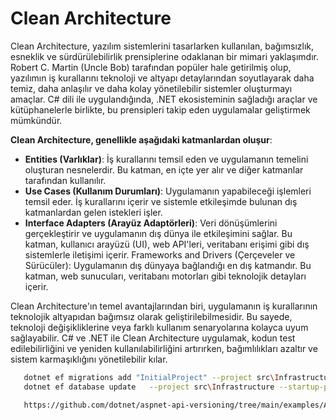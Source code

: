 ﻿# Clean Architecture

Clean Architecture, yazılım sistemlerini tasarlarken kullanılan, bağımsızlık, esneklik ve sürdürülebilirlik prensiplerine odaklanan bir mimari yaklaşımdır. Robert C. Martin (Uncle Bob) tarafından popüler hale getirilmiş olup, yazılımın iş kurallarını teknoloji ve altyapı detaylarından soyutlayarak daha temiz, daha anlaşılır ve daha kolay yönetilebilir sistemler oluşturmayı amaçlar. C# dili ile uygulandığında, .NET ekosisteminin sağladığı araçlar ve kütüphanelerle birlikte, bu prensipleri takip eden uygulamalar geliştirmek mümkündür.

**Clean Architecture, genellikle aşağıdaki katmanlardan oluşur**:

- **Entities (Varlıklar)**: İş kurallarını temsil eden ve uygulamanın temelini oluşturan nesnelerdir. Bu katman, en içte yer alır ve diğer katmanlar tarafından kullanılır.
- **Use Cases (Kullanım Durumları)**: Uygulamanın yapabileceği işlemleri temsil eder. İş kurallarını içerir ve sistemle etkileşimde bulunan dış katmanlardan gelen istekleri işler.
- **Interface Adapters (Arayüz Adaptörleri)**: Veri dönüşümlerini gerçekleştirir ve uygulamanın dış dünya ile etkileşimini sağlar. Bu katman, kullanıcı arayüzü (UI), web API'leri, veritabanı erişimi gibi dış sistemlerle iletişimi içerir.
Frameworks and Drivers (Çerçeveler ve Sürücüler): Uygulamanın dış dünyaya bağlandığı en dış katmandır. Bu katman, web sunucuları, veritabanı motorları gibi teknolojik detayları içerir.

Clean Architecture'ın temel avantajlarından biri, uygulamanın iş kurallarının teknolojik altyapıdan bağımsız olarak geliştirilebilmesidir. Bu sayede, teknoloji değişikliklerine veya farklı kullanım senaryolarına kolayca uyum sağlayabilir. C# ve .NET ile Clean Architecture uygulamak, kodun test edilebilirliğini ve yeniden kullanılabilirliğini artırırken, bağımlılıkları azaltır ve sistem karmaşıklığını yönetilebilir kılar.





```bash
   dotnet ef migrations add "InitialProject" --project src\Infrastructure --startup-project src\WebApi --output-dir Data\Migrations 
   dotnet ef database update   --project src\Infrastructure --startup-project src\WebApi  

   https://github.com/dotnet/aspnet-api-versioning/tree/main/examples/AspNetCore/WebApi/OpenApiExample
```